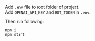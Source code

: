 Add `.env` file to root folder of project.  
Add `OPENAI_API_KEY` and `BOT_TOKEN` in `.env`.

Then run following:

```
npm i
npm start
```
